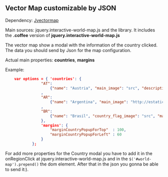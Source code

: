 ## Vector Map customizable by JSON
Dependency: [Jvectormap](http://jvectormap.com/)

Main sources: jquery.interactive-world-map.js and the library. It includes the **.coffee** version of **jquery.interactive-world-map.js**

The vector map show a modal with the information of the country clicked. The data you should send by Json for the map configuration.

Actual main properties: **countries**, **margins**

Example:
``` json
    var options = { 'countries': {
                "AT":
                    {"name": "Austria", "main_image": "src", "description": "brief description"}
                ,
                "AR":
                    {"name": "Argentina", "main_image": "http://estaticos2.catai.es/content/media/fotos/samples/large/paisaje-austriaco.jpg", "description": "The best country in the world"}
                ,
                "BR":
                    {"name": "Brasil", "country_flag_image": "src", "main_image": "http://www.bvmemorial.fapesp.br/var/home/memorial/htdocs//local/Image/ban_brasil.JPG", "description": "Brasil is worse in football than Argentina"}
                },
                'margins': {
                    "marginCountryPopupForTop"  : 100,
                    "marginCountryPopupForLeft" : 60
                }
            };
```
For add more properties for the Country modal you have to add it in the onRegionClick at jquery.interactive-world-map.js and in the ``` $('#world-map').prepend() ``` the dom element.
After that in the json you gonna be able to send it:).